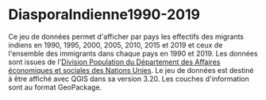 # DiasporaIndienne1990-2019

Ce jeu de données permet d'afficher par pays les effectifs des migrants indiens en 1990, 1995, 2000, 2005, 2010, 2015 et 2019 et ceux de l'ensemble des immigrants dans chaque pays en 1990 et 2019.  Les données sont issues de l'<a href="https://www.un.org/en/development/desa/population/migration/data/estimates2/estimates19.asp">Division Population du Département des Affaires économiques et sociales des Nations Unies</a>.
Le jeu de données est destiné à être affiché avec QGIS dans sa version 3.20.
Les couches d'information sont au format GeoPackage.

